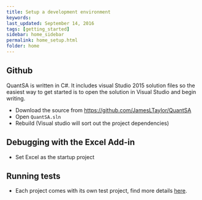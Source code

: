 ```yaml
---
title: Setup a development environment
keywords: 
last_updated: September 14, 2016
tags: [getting_started]
sidebar: home_sidebar
permalink: home_setup.html
folder: home
---
```


## Github

QuantSA is written in C#.  It includes visual Studio 2015 solution files so the easiest way to get started is to open the solution in Visual Studio and begin writing.

* Download the source from <https://github.com/JamesLTaylor/QuantSA>
* Open `QuantSA.sln`
* Rebuild (Visual studio will sort out the project dependencies)

## Debugging with the Excel Add-in
* Set Excel as the startup project
 

## Running tests
* Each project comes with its own test project, find more details [here](home_tests.html).